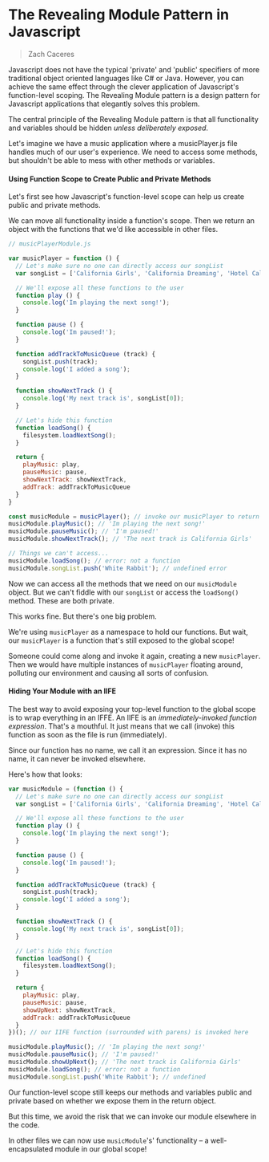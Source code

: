 # The Revealing Module Pattern in Javascript
> Zach Caceres

Javascript does not have the typical 'private' and 'public' specifiers of more traditional object oriented languages like C# or Java. However, you can achieve the same effect through the clever application of Javascript's function-level scoping. The Revealing Module pattern is a design pattern for Javascript applications that elegantly solves this problem.

The central principle of the Revealing Module pattern is that all functionality and variables should be hidden *unless deliberately exposed*.

Let's imagine we have a music application where a musicPlayer.js file handles much of our user's experience. We need to access some methods, but shouldn't be able to mess with other methods or variables.

#### Using Function Scope to Create Public and Private Methods

Let's first see how Javascript's function-level scope can help us create public and private methods.

We can move all functionality inside a function's scope. Then we return an object with the functions that we'd like accessible in other files.

```js
// musicPlayerModule.js

var musicPlayer = function () {
  // Let's make sure no one can directly access our songList
  var songList = ['California Girls', 'California Dreaming', 'Hotel California'];  

  // We'll expose all these functions to the user
  function play () {
    console.log('Im playing the next song!');
  }

  function pause () {
    console.log('Im paused!');
  }

  function addTrackToMusicQueue (track) {
    songList.push(track);
    console.log('I added a song');
  }

  function showNextTrack () {
    console.log('My next track is', songList[0]);
  }

  // Let's hide this function
  function loadSong() {
    filesystem.loadNextSong();
  }

  return {
    playMusic: play,
    pauseMusic: pause,
    showNextTrack: showNextTrack,
    addTrack: addTrackToMusicQueue
  }
}

const musicModule = musicPlayer(); // invoke our musicPlayer to return it's object (module)
musicModule.playMusic(); // 'Im playing the next song!'
musicModule.pauseMusic(); // 'I'm paused!'
musicModule.showNextTrack(); // 'The next track is California Girls'

// Things we can't access...
musicModule.loadSong(); // error: not a function
musicModule.songList.push('White Rabbit'); // undefined error
```

Now we can access all the methods that we need on our `musicModule` object. But we can't fiddle with our `songList` or access the `loadSong()` method. These are both private.

This works fine. But there's one big problem.

We're using `musicPlayer` as a namespace to hold our functions. But wait, our `musicPlayer` is a function that's still exposed to the global scope!

Someone could come along and invoke it again, creating a new `musicPlayer`. Then we would have multiple instances of `musicPlayer` floating around, polluting our environment and causing all sorts of confusion.

#### Hiding Your Module with an IIFE
The best way to avoid exposing your top-level function to the global scope is to wrap everything in an IFFE. An IIFE is an *immediately-invoked function expression*. That's a mouthful. It just means that we call (invoke) this function as soon as the file is run (immediately).

Since our function has no name, we call it an expression. Since it has no name, it can never be invoked elsewhere.

Here's how that looks:

```js
var musicModule = (function () {
  // Let's make sure no one can directly access our songList
  var songList = ['California Girls', 'California Dreaming', 'Hotel California'];  

  // We'll expose all these functions to the user
  function play () {
    console.log('Im playing the next song!');
  }

  function pause () {
    console.log('Im paused!');
  }

  function addTrackToMusicQueue (track) {
    songList.push(track);
    console.log('I added a song');
  }

  function showNextTrack () {
    console.log('My next track is', songList[0]);
  }

  // Let's hide this function
  function loadSong() {
    filesystem.loadNextSong();
  }

  return {
    playMusic: play,
    pauseMusic: pause,
    showUpNext: showNextTrack,
    addTrack: addTrackToMusicQueue
  }
})(); // our IIFE function (surrounded with parens) is invoked here

musicModule.playMusic(); // 'Im playing the next song!'
musicModule.pauseMusic(); // 'I'm paused!'
musicModule.showUpNext(); // 'The next track is California Girls'
musicModule.loadSong(); // error: not a function
musicModule.songList.push('White Rabbit'); // undefined
```

Our function-level scope still keeps our methods and variables public and private based on whether we expose them in the return object.

But this time, we avoid the risk that we can invoke our module elsewhere in the code.

In other files we can now use `musicModule`'s' functionality – a well-encapsulated module in our global scope!
